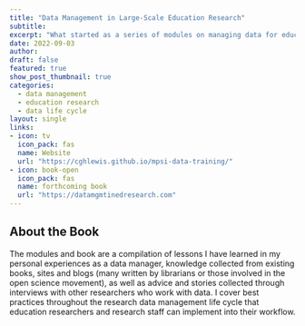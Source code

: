 ```yaml
---
title: "Data Management in Large-Scale Education Research"
subtitle: 
excerpt: "What started as a series of modules on managing data for education research studies, is now a work in progress book."
date: 2022-09-03
author:
draft: false
featured: true
show_post_thumbnail: true
categories:
  - data management
  - education research
  - data life cycle
layout: single
links:
- icon: tv
  icon_pack: fas
  name: Website
  url: "https://cghlewis.github.io/mpsi-data-training/"
- icon: book-open
  icon_pack: fas
  name: forthcoming book
  url: "https://datamgmtinedresearch.com"
---
```


## About the Book

The modules and book are a compilation of lessons I have learned in my personal experiences as a data manager, knowledge collected from existing books, sites and blogs (many written by librarians or those involved in the open science movement), as well as advice and stories collected through interviews with other researchers who work with data. I cover best practices throughout the research data management life cycle that education researchers and research staff can implement into their workflow.


